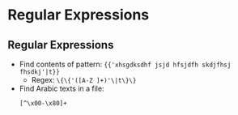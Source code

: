 # Regular Expressions

## Regular Expressions
- Find contents of pattern: `{{'xhsgdksdhf jsjd hfsjdfh skdjfhsj fhsdkj'|t}}`
  - Regex: `\{\{'([A-Z ]+)'\|t\}\}`
- Find Arabic texts in a file:
  ```
  [^\x00-\x80]+
  ```
